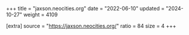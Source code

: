 +++
title = "jaxson.neocities.org"
date = "2022-06-10"
updated = "2024-10-27"
weight = 4109

[extra]
source = "https://jaxson.neocities.org/"
ratio = 84
size = 4
+++
